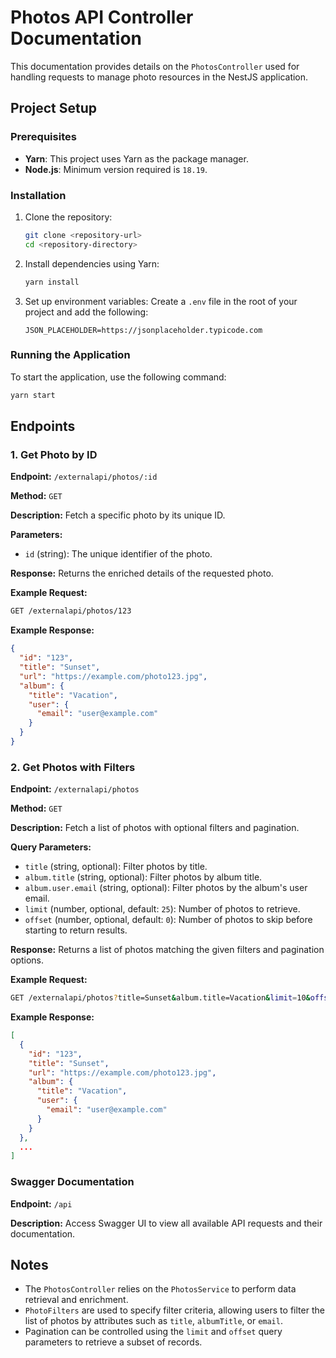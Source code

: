 # Photos API Controller Documentation

This documentation provides details on the `PhotosController` used for handling requests to manage photo resources in the NestJS application.

## Project Setup

### Prerequisites
- **Yarn**: This project uses Yarn as the package manager.
- **Node.js**: Minimum version required is `18.19`.

### Installation
1. Clone the repository:
   ```sh
   git clone <repository-url>
   cd <repository-directory>
   ```

2. Install dependencies using Yarn:
   ```sh
   yarn install
   ```

3. Set up environment variables:
   Create a `.env` file in the root of your project and add the following:
   ```env
   JSON_PLACEHOLDER=https://jsonplaceholder.typicode.com
   ```

### Running the Application
To start the application, use the following command:
```sh
yarn start
```

## Endpoints

### 1. Get Photo by ID

**Endpoint:** `/externalapi/photos/:id`

**Method:** `GET`

**Description:** Fetch a specific photo by its unique ID.

**Parameters:**
- `id` (string): The unique identifier of the photo.

**Response:** Returns the enriched details of the requested photo.

**Example Request:**
```sh
GET /externalapi/photos/123
```

**Example Response:**
```json
{
  "id": "123",
  "title": "Sunset",
  "url": "https://example.com/photo123.jpg",
  "album": {
    "title": "Vacation",
    "user": {
      "email": "user@example.com"
    }
  }
}
```

### 2. Get Photos with Filters

**Endpoint:** `/externalapi/photos`

**Method:** `GET`

**Description:** Fetch a list of photos with optional filters and pagination.

**Query Parameters:**
- `title` (string, optional): Filter photos by title.
- `album.title` (string, optional): Filter photos by album title.
- `album.user.email` (string, optional): Filter photos by the album's user email.
- `limit` (number, optional, default: `25`): Number of photos to retrieve.
- `offset` (number, optional, default: `0`): Number of photos to skip before starting to return results.

**Response:** Returns a list of photos matching the given filters and pagination options.

**Example Request:**
```sh
GET /externalapi/photos?title=Sunset&album.title=Vacation&limit=10&offset=5
```

**Example Response:**
```json
[
  {
    "id": "123",
    "title": "Sunset",
    "url": "https://example.com/photo123.jpg",
    "album": {
      "title": "Vacation",
      "user": {
        "email": "user@example.com"
      }
    }
  },
  ...
]
```

### Swagger Documentation

**Endpoint:** `/api`

**Description:** Access Swagger UI to view all available API requests and their documentation.

## Notes
- The `PhotosController` relies on the `PhotosService` to perform data retrieval and enrichment.
- `PhotoFilters` are used to specify filter criteria, allowing users to filter the list of photos by attributes such as `title`, `albumTitle`, or `email`.
- Pagination can be controlled using the `limit` and `offset` query parameters to retrieve a subset of records.

